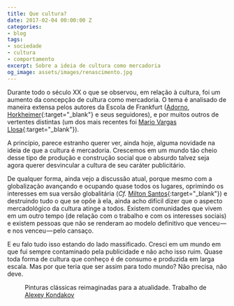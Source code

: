 ```yaml
---
title: Que cultura?
date: 2017-02-04 00:00:00 Z
categories:
- blog
tags:
- sociedade
- cultura
- comportamento
excerpt: Sobre a ideia de cultura como mercadoria
og_image: assets/images/renascimento.jpg
---
```


Durante todo o século XX o que se observou, em relação à cultura, foi um aumento da concepção de cultura como mercadoria. O tema é analisado de maneira extensa pelos autores da Escola de Frankfurt ([Adorno, Horkheimer](http://amzn.to/2kEWEVc){:target="_blank"} e seus seguidores), e por muitos outros de vertentes distintas (um dos mais recentes foi [Mario Vargas Llosa](http://amzn.to/2kAAu6Q){:target="_blank"}).

A princípio, parece estranho querer ver, ainda hoje, alguma novidade na ideia de que a cultura é mercadoria. Crescemos em um mundo tão cheio desse tipo de produção e construção social que o absurdo talvez seja agora querer desvincular a cultura de seu caráter publicitário.

De qualquer forma, ainda vejo a discussão atual, porque mesmo com a globalização avançando e ocupando quase todos os lugares, oprimindo os interesses em sua versão globalitária (*Cf.* [Milton Santos](http://amzn.to/2l5ejGK){:target="_blank"}) e destruindo tudo o que se opõe à ela, ainda acho difícil dizer que o aspecto mercadológico da cultura atinge a todos. Existem comunidades que vivem em um outro tempo (de relação com o trabalho e com os interesses sociais) e existem pessoas que não se renderam ao modelo definitivo que venceu — e nos venceu — pelo cansaço.

E eu falo tudo isso estando do lado massificado. Cresci em um mundo em que fui sempre contaminado pela publicidade e não acho isso ruim. Quase toda forma de cultura que conheço é de consumo e produzida em larga escala. Mas por que teria que ser assim para todo mundo? Não precisa, não deve.

<figure style="" class="align-center">
  <img src="{{ site.url }}{{ site.baseurl }}/assets/images/renascimento.jpg" alt="">
  <figcaption>Pinturas clássicas reimaginadas para a atualidade. Trabalho de <a href="http://www.thisiscolossal.com/2017/01/alexey-kondakov-classical-painting-photos/">Alexey Kondakov</a></figcaption>
</figure>
